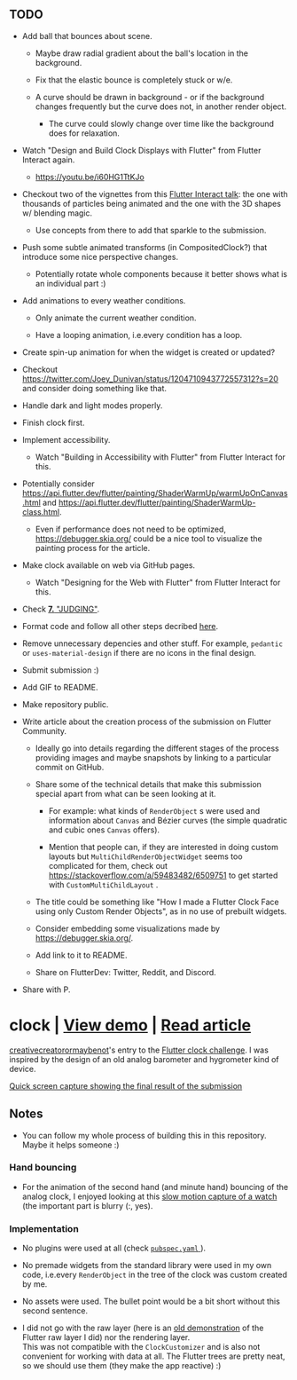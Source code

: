 ## TODO

* Add ball that bounces about scene.

  + Maybe draw radial gradient about the ball's location in the background.

  + Fix that the elastic bounce is completely stuck or w/e.

  + A curve should be drawn in background - or if the background changes frequently but the curve does not, in another render object.

    - The curve could slowly change over time like the background does for relaxation.

* Watch "Design and Build Clock Displays with Flutter" from Flutter Interact again.

  + https://youtu.be/i60HG1TtKJo

* Checkout two of the vignettes from this [Flutter Interact talk](https://youtu.be/1AxXF038-lY): the one with thousands of particles being animated and the one with the 3D shapes w/ blending magic.

  + Use concepts from there to add that sparkle to the submission.

* Push some subtle animated transforms (in CompositedClock?) that introduce some nice perspective changes.

  + Potentially rotate whole components because it better shows what is an individual part :)

* Add animations to every weather conditions.

  + Only animate the current weather condition.

  + Have a looping animation, i.e.every condition has a loop.

* Create spin-up animation for when the widget is created or updated? 

* Checkout https://twitter.com/Joey_Dunivan/status/1204710943772557312?s=20 and consider doing something like that.

* Handle dark and light modes properly.

* Finish clock first.

* Implement accessibility.

  + Watch "Building in Accessibility with Flutter" from Flutter Interact for this.

* Potentially consider https://api.flutter.dev/flutter/painting/ShaderWarmUp/warmUpOnCanvas.html and https://api.flutter.dev/flutter/painting/ShaderWarmUp-class.html.

  + Even if performance does not need to be optimized, https://debugger.skia.org/ could be a nice tool to visualize the painting process for the article.

* Make clock available on web via GitHub pages.

  + Watch "Designing for the Web with Flutter" from Flutter Interact for this.

* Check [**7.** "JUDGING"](https://docs.google.com/document/d/1ybyQCK8Sy7vrD9wuc6pbgwVkyrVZ7Rd_41r5NXGqlt8/edit?usp=sharing).

* Format code and follow all other steps decribed [here](https://flutter.dev/clock#submissions).

* Remove unnecessary depencies and other stuff. For example, `pedantic` or `uses-material-design` if there are no icons in the final design.

* Submit submission :)

* Add GIF to README.

* Make repository public.

* Write article about the creation process of the submission on Flutter Community.

  + Ideally go into details regarding the different stages of the process providing images and maybe snapshots by linking to a particular commit on GitHub.

  + Share some of the technical details that make this submission special apart from what can be seen looking at it.

    - For example: what kinds of `RenderObject` s were used and information about `Canvas` and Bézier curves (the simple quadratic and cubic ones `Canvas` offers).

    - Mention that people can, if they are interested in doing custom layouts but `MultiChildRenderObjectWidget` seems too complicated for them, check out https://stackoverflow.com/a/59483482/6509751 to get started with `CustomMultiChildLayout` .

  + The title could be something like "How I made a Flutter Clock Face using only Custom Render Objects", as in no use of prebuilt widgets.

  + Consider embedding some visualizations made by https://debugger.skia.org/.

  + Add link to it to README.

  + Share on FlutterDev: Twitter, Reddit, and Discord.

* Share with P.

# clock | [View demo](https://creativecreatorormaybenot.github.io/clock) | [Read article](https://medium.com/flutter-community/)

[creativecreatorormaybenot](https://github.com/creativecreatorormaybenot)'s entry to the [Flutter clock challenge](https://flutter.dev/clock).
I was inspired by the design of an old analog barometer and hygrometer kind of device.

[Quick screen capture showing the final result of the submission]()

## Notes

* You can follow my whole process of building this in this repository. Maybe it helps someone :)

### Hand bouncing

* For the animation of the second hand (and minute hand) bouncing of the analog clock, I enjoyed looking at this [slow motion capture of a watch](https://youtu.be/tyl7-gHRBX8?t=29) (the important part is blurry (:, yes).

### Implementation

* No plugins were used at all (check [ `pubspec.yaml` ](https://github.com/creativecreatorormaybenot/clock/blob/master/gdr_clock/pubspec.yaml)).

* No premade widgets from the standard library were used in my own code, i.e.every `RenderObject` in the tree of the clock was custom created by me.

* No assets were used. The bullet point would be a bit short without this second sentence.

* I did not go with the raw layer (here is an [old demonstration](https://github.com/creativecreatorormaybenot/pong) of the Flutter raw layer I did) nor the rendering layer.<br>This was not compatible with the `ClockCustomizer` and is also not convenient for working with data at all. The Flutter trees are pretty neat, so we should use them (they make the app reactive) :)

